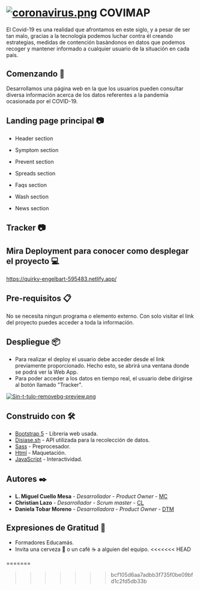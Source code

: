 # [![coronavirus.png](https://i.postimg.cc/7L3k0Chj/coronavirus.png)](https://postimg.cc/Ty3FX3rc) COVIMAP 

El Covid-19 es una realidad que afrontamos en este siglo, y a pesar de ser tan malo, gracias a la tecnología podemos luchar contra él creando estrategias, medidas de contención basándonos en datos que podemos recoger y mantener informado a cualquier usuario de la situación en cada país.

## Comenzando 🚀
Desarrollamos una página web en la que los usuarios pueden consultar diversa información acerca de los datos referentes a la pandemía ocasionada por el COVID-19.

## Landing page principal 📷
- Header section

- Symptom section

- Prevent section

- Spreads section

- Faqs section

- Wash section

- News section

## Tracker 📷




## Mira Deployment para conocer como desplegar el proyecto 💻

https://quirky-engelbart-595483.netlify.app/

## Pre-requisitos 📋
No se necesita ningun programa o elemento externo. Con solo visitar el link del proyecto puedes acceder a toda la información. 

## Despliegue 📦

- Para realizar el deploy el usuario debe acceder desde el link previamente proporcionado. Hecho esto, se abrirá una ventana donde se podrá ver la Web App. 
- Para poder acceder a los datos en tiempo real, el usuario debe dirigirse al botón llamado "Tracker". 

[![Sin-t-tulo-removebg-preview.png](https://i.postimg.cc/BbvSsxs2/Sin-t-tulo-removebg-preview.png)](https://postimg.cc/qh9Vx6N7)

## Construido con 🛠️

* [Bootstrap 5](https://getbootstrap.com/docs/5.0/getting-started/introduction/) - Libreria web usada. 
* [Disiase.sh](https://corona.lmao.ninja/) - API utilizada para la recolección de datos.
* [Sass](https://sass-lang.com/) - Preprocesador. 
* [Html]() - Maquetación.
* [JavaScript]() - Interactividad.

## Autores ✒️

* **L. Miguel Cuello Mesa** - *Desarrollador - Product Owner* - [MC](https://github.com/migcm06)
* **Christian Lazo** - *Desarrollador - Scrum master* - [CL](https://github.com/christianlazo2020)
* **Daniela Tobar Moreno** - *Desarrolladora - Product Owner* - [DTM](https://github.com/DanielaTob)

## Expresiones de Gratitud 🎁

* Formadores Educamás.
* Invita una cerveza 🍺 o un café ☕ a alguien del equipo. 
<<<<<<< HEAD




=======
>>>>>>> bcf105d6aa7adbb3f735f0be09bfd1c2fd5db33b

